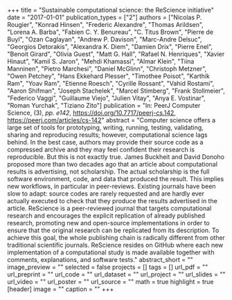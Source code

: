 +++
title = "Sustainable computational science: the ReScience initiative"
date = "2017-01-01"
publication_types = ["2"]
authors = ["Nicolas P. Rougier", "Konrad Hinsen", "Frederic Alexandre", "Thomas Arildsen", "Lorena A. Barba", "Fabien C. Y. Benureau", "C. Titus Brown", "Pierre de Buyl", "Ozan Caglayan", "Andrew P. Davison", "Marc-Andre Delsuc", "Georgios Detorakis", "Alexandra K. Diem", "Damien Drix", "Pierre Enel", "Benoit Girard", "Olivia Guest", "Matt G. Hall", "Rafael N. Henriques", "Xavier Hinaut", "Kamil S. Jaron", "Mehdi Khamassi", "Almar Klein", "Tiina Manninen", "Pietro Marchesi", "Daniel McGlinn", "Christoph Metzner", "Owen Petchey", "Hans Ekkehard Plesser", "Timothee Poisot", "Karthik Ram", "Yoav Ram", "Etienne Roesch", "Cyrille Rossant", "Vahid Rostami", "Aaron Shifman", "Joseph Stachelek", "Marcel Stimberg", "Frank Stollmeier", "Federico Vaggi", "Guillaume Viejo", "Julien Vitay", "Anya E. Vostinar", "Roman Yurchak", "Tiziano Zito"]
publication = "In: PeerJ Computer Science, (3), _pp. e142_, https://doi.org/10.7717/peerj-cs.142, https://peerj.com/articles/cs-142"
abstract = "Computer science offers a large set of tools for prototyping, writing, running, testing, validating, sharing and reproducing results; however, computational science lags behind. In the best case, authors may provide their source code as a compressed archive and they may feel confident their research is reproducible. But this is not exactly true. James Buckheit and David Donoho proposed more than two decades ago that an article about computational results is advertising, not scholarship. The actual scholarship is the full software environment, code, and data that produced the result. This implies new workflows, in particular in peer-reviews. Existing journals have been slow to adapt: source codes are rarely requested and are hardly ever actually executed to check that they produce the results advertised in the article. ReScience is a peer-reviewed journal that targets computational research and encourages the explicit replication of already published research, promoting new and open-source implementations in order to ensure that the original research can be replicated from its description. To achieve this goal, the whole publishing chain is radically different from other traditional scientific journals. ReScience resides on GitHub where each new implementation of a computational study is made available together with comments, explanations, and software tests."
abstract_short = ""
image_preview = ""
selected = false
projects = []
tags = []
url_pdf = ""
url_preprint = ""
url_code = ""
url_dataset = ""
url_project = ""
url_slides = ""
url_video = ""
url_poster = ""
url_source = ""
math = true
highlight = true
[header]
image = ""
caption = ""
+++
